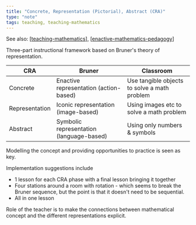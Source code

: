 ```yaml
---
title: "Concrete, Representation (Pictorial), Abstract (CRA)"
type: "note"
tags: teaching, teaching-mathematics
---
```


See also: [[teaching-mathematics]], [[enactive-mathematics-pedagogy]]

Three-part instructional framework based on Bruner's theory of representation.

| CRA | Bruner | Classroom  |
| --- | ------ | --- | 
| Concrete | Enactive representation (action-based) | Use tangible objects to solve a math problem |
| Representation | Iconic representation (image-based) | Using images etc to solve a math problem |
| Abstract | Symbolic representation (language-based) | Using only numbers & symbols |

Modelling the concept and providing opportunities to practice is seen as key.

Implementation suggestions include

- 1 lesson for each CRA phase with a final lesson bringing it together
- Four stations around a room with rotation - which seems to break the Bruner sequence, but the point is that it doesn't need to be sequential.
- All in one lesson

Role of the teacher is to make the connections between mathematical concept and the different representations explicit.


[//begin]: # "Autogenerated link references for markdown compatibility"
[teaching-mathematics]: ../teaching-mathematics "Teaching Mathematics"
[enactive-mathematics-pedagogy]: ../enactive-mathematics-pedagogy "Enactive mathematics pedagogy"
[//end]: # "Autogenerated link references"